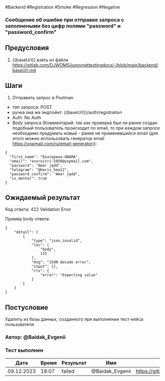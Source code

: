 #Backend #Registration #Smoke #Regression #Negative

### Сообщение об ошибке при отправке запроса с заполнеными без цифр полями "password" и "password_confirm"

## Предусловия

1. {{baseUrl}} взять из файла https://gitlab.com/DJWOMS/junovnettestingdocs/-/blob/main/backend/baseUrl.md

## Шаги

1. Отправить запрос в Postman
- тип запроса: POST
- ручка она же эндпойнт: {{baseUrl}}/auth/registration
- Auth: No Auth
- Body запроса (Комментарий: так как проверка был ли ранее создан подобный пользователь происходит по email, то при каждом запросе необходимо придумать новый - ранее не применявшийся email (для этого можно использовать генератор email https://yopmail.com/ru/email-generator)): 
```
{
  "first_name": "Екатерина-OBAMA",
  "email": "esnroitri-5850@yopmail.com",
  "password": "Ama! jqdd",
  "telegram": "@Haris_hma12",
  "password_confirm": "Ama! jqdd",
  "is_mentor": true
}
```

## Ожидаемый результат

Код ответа: 422 Validation Error

Пример body ответа:
```
{
    "detail": [
        {
            "type": "json_invalid",
            "loc": [
                "body",
                131
            ],
            "msg": "JSON decode error",
            "input": {},
            "ctx": {
                "error": "Expecting value"
            }
        }
    ]
}
```

## Постусловие

Удалить из базы данных, созданного при выполнении тест-кейса пользователя

### Автор: @Baidak_Evgenii

### Тест выполнен
|     Дата    | Время | Результат   |   Имя  | Cсылка на баг  |
|     ---     |  ---  |    ---      |   ---  |      ---       |
|  09.12.2023 | 18:07 |   failed    | @Baidak_Evgenii | https://gitlab.com/DJWOMS/junov_net/-/issues/30 |